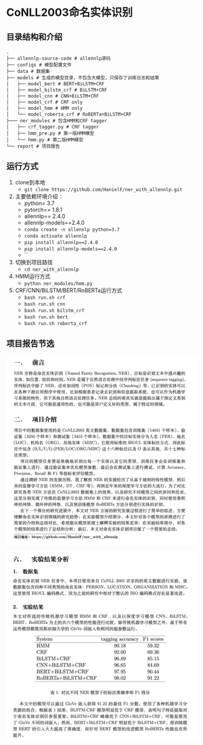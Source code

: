 # CoNLL2003命名实体识别

## 目录结构和介绍

```text
.
├── allennlp-source-code # allennlp源码
├── configs # 模型配置文件
├── data # 数据集
├── models # 生成的模型目录，不包含大模型，只保存了训练日志和结果
│   ├── model_bert # BERT+BiLSTM+CRF
│   ├── model_bilstm_crf # BiLSTM+CRF
│   ├── model_cnn # CNN+BiLSTM+CRF
│   ├── model_crf # CRF only
│   ├── model_hmm # HMM only
│   └── model_roberta_crf # RoBERTa+BiLSTM+CRF
├─── ner_modules # 包含HMM和CRF tagger
│   ├── crf_tagger.py # CRF tagger
│   ├── hmm_pre.py # 第一版HMM模型
│   └── hmm.py # 第二版HMM模型
└── report # 项目报告
```

## 运行方式

1. clone到本地
    - `git clone https://github.com/HanielF/ner_with_allennlp.git`
2. 主要依赖环境介绍：
    - python= 3.7
    - pytorch== 1.8.1
    - allennlp== 2.4.0
    - allennlp-models==2.4.0
    - `conda create -n allennlp python=3.7`
    - `conda activate allennlp`
    - `pip install allennlp==2.4.0`
    - `pip install allennlp-models==2.4.0`
    - ``
3. 切换到项目路径
    - `cd ner_with_allennlp`
4. HMM运行方式
    - `python ner_modules/hmm.py`
5. CRF/CNN/BiLSTM/BERT/RoBERTa运行方式
    - `bash run.sh crf`
    - `bash run.sh cnn`
    - `bash run.sh bilstm_crf`
    - `bash run.sh bert`
    - `bash run.sh roberta_crf`

## 项目报告节选

![img](./report/intro.png)

![img](./report/result.png)
